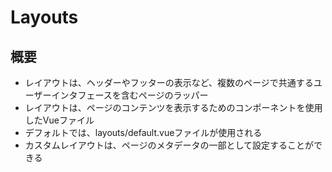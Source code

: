 # Layouts
## 概要
- レイアウトは、ヘッダーやフッターの表示など、複数のページで共通するユーザーインタフェースを含むページのラッパー
- レイアウトは、ページのコンテンツを表示するための<slot />コンポーネントを使用したVueファイル
- デフォルトでは、layouts/default.vueファイルが使用される
- カスタムレイアウトは、ページのメタデータの一部として設定することができる